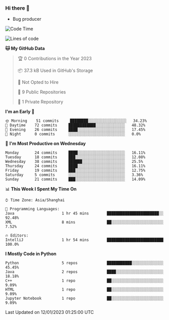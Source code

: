 ### Hi there 👋
* Bug producer
<!--START_SECTION:waka-->
![Code Time](http://img.shields.io/badge/Code%20Time-853%20hrs%2044%20mins-blue)

![Lines of code](https://img.shields.io/badge/From%20Hello%20World%20I%27ve%20Written-34%20Thousand%20lines%20of%20code-blue)

**🐱 My GitHub Data** 

> 🏆 0 Contributions in the Year 2023
 > 
> 📦 37.3 kB Used in GitHub's Storage 
 > 
> 🚫 Not Opted to Hire
 > 
> 📜 9 Public Repositories 
 > 
> 🔑 1 Private Repository 
 > 
**I'm an Early 🐤** 

```text
🌞 Morning    51 commits     ████████░░░░░░░░░░░░░░░░░   34.23% 
🌆 Daytime    72 commits     ████████████░░░░░░░░░░░░░   48.32% 
🌃 Evening    26 commits     ████░░░░░░░░░░░░░░░░░░░░░   17.45% 
🌙 Night      0 commits      ░░░░░░░░░░░░░░░░░░░░░░░░░   0.0%

```
📅 **I'm Most Productive on Wednesday** 

```text
Monday       24 commits     ████░░░░░░░░░░░░░░░░░░░░░   16.11% 
Tuesday      18 commits     ███░░░░░░░░░░░░░░░░░░░░░░   12.08% 
Wednesday    38 commits     ██████░░░░░░░░░░░░░░░░░░░   25.5% 
Thursday     24 commits     ████░░░░░░░░░░░░░░░░░░░░░   16.11% 
Friday       19 commits     ███░░░░░░░░░░░░░░░░░░░░░░   12.75% 
Saturday     5 commits      ░░░░░░░░░░░░░░░░░░░░░░░░░   3.36% 
Sunday       21 commits     ███░░░░░░░░░░░░░░░░░░░░░░   14.09%

```


📊 **This Week I Spent My Time On** 

```text
⌚︎ Time Zone: Asia/Shanghai

💬 Programming Languages: 
Java                     1 hr 45 mins        ███████████████████████░░   92.48% 
XML                      8 mins              ██░░░░░░░░░░░░░░░░░░░░░░░   7.52%

🔥 Editors: 
IntelliJ                 1 hr 54 mins        █████████████████████████   100.0%

```

**I Mostly Code in Python** 

```text
Python                   5 repos             ███████████░░░░░░░░░░░░░░   45.45% 
Java                     2 repos             ████░░░░░░░░░░░░░░░░░░░░░   18.18% 
C++                      1 repo              ██░░░░░░░░░░░░░░░░░░░░░░░   9.09% 
HTML                     1 repo              ██░░░░░░░░░░░░░░░░░░░░░░░   9.09% 
Jupyter Notebook         1 repo              ██░░░░░░░░░░░░░░░░░░░░░░░   9.09%

```



 Last Updated on 12/01/2023 01:25:00 UTC
<!--END_SECTION:waka-->
